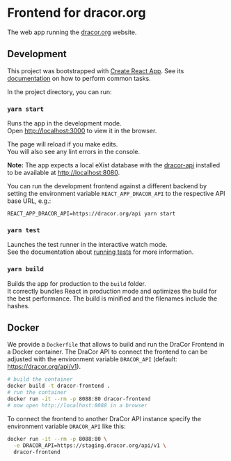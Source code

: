 # Frontend for dracor.org

The web app running the [dracor.org](https://dracor.org) website.

## Development

This project was bootstrapped with [Create React App](https://github.com/facebook/create-react-app). See its
[documentation](https://facebook.github.io/create-react-app/docs/documentation-intro) on how to perform common tasks.

In the project directory, you can run:

### `yarn start`

Runs the app in the development mode.<br>
Open [http://localhost:3000](http://localhost:3000) to view it in the browser.

The page will reload if you make edits.<br>
You will also see any lint errors in the console.

**Note:** The app expects a local eXist database with the
[dracor-api](https://github.com/dracor-org/dracor-api) installed to be
available at [http://localhost:8080](http://localhost:8080).

You can run the development frontend against a different backend by setting the
environment variable `REACT_APP_DRACOR_API` to the respective API base URL,
e.g.:

```
REACT_APP_DRACOR_API=https://dracor.org/api yarn start
```


### `yarn test`

Launches the test runner in the interactive watch mode.<br>
See the documentation about [running tests](https://github.com/facebookincubator/create-react-app/blob/master/packages/react-scripts/template/README.md#running-tests) for more information.

### `yarn build`

Builds the app for production to the `build` folder.<br>
It correctly bundles React in production mode and optimizes the build for the
best performance. The build is minified and the filenames include the hashes.

## Docker

We provide a `Dockerfile` that allows to build and run the DraCor Frontend in a
Docker container. The DraCor API to connect the frontend to can be adjusted with
the environment variable `DRACOR_API` (default: https://dracor.org/api/v1).

```sh
# build the container
docker build -t dracor-frontend .
# run the container
docker run -it --rm -p 8088:80 dracor-frontend
# now open http://localhost:8088 in a browser
```

To connect the frontend to another DraCor API instance specify the environment
variable `DRACOR_API` like this:

```sh
docker run -it --rm -p 8088:80 \
  -e DRACOR_API=https://staging.dracor.org/api/v1 \
  dracor-frontend
```
